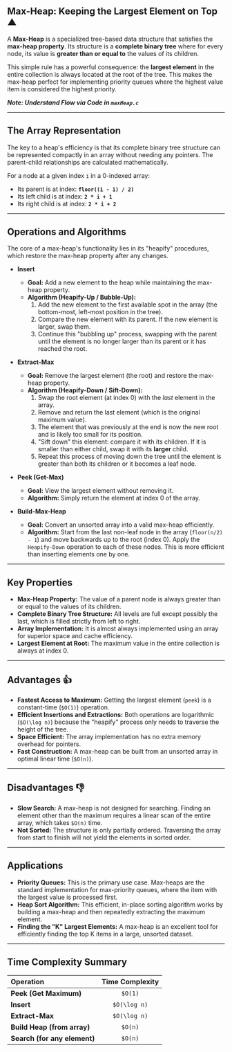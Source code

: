 ## Max-Heap: Keeping the Largest Element on Top ▲

A **Max-Heap** is a specialized tree-based data structure that satisfies the **max-heap property**. Its structure is a **complete binary tree** where for every node, its value is **greater than or equal to** the values of its children.

This simple rule has a powerful consequence: the **largest element** in the entire collection is always located at the root of the tree. This makes the max-heap perfect for implementing priority queues where the highest value item is considered the highest priority.

***Note: Understand Flow via Code in `maxHeap.c`***

---

## The Array Representation

The key to a heap's efficiency is that its complete binary tree structure can be represented compactly in an array without needing any pointers. The parent-child relationships are calculated mathematically.

For a node at a given index `i` in a 0-indexed array:
* Its parent is at index: **`floor((i - 1) / 2)`**
* Its left child is at index: **`2 * i + 1`**
* Its right child is at index: **`2 * i + 2`**

---

## Operations and Algorithms

The core of a max-heap's functionality lies in its "heapify" procedures, which restore the max-heap property after any changes.

* **Insert**
    * **Goal:** Add a new element to the heap while maintaining the max-heap property.
    * **Algorithm (Heapify-Up / Bubble-Up):**
        1.  Add the new element to the first available spot in the array (the bottom-most, left-most position in the tree).
        2.  Compare the new element with its parent. If the new element is larger, swap them.
        3.  Continue this "bubbling up" process, swapping with the parent until the element is no longer larger than its parent or it has reached the root.

* **Extract-Max**
    * **Goal:** Remove the largest element (the root) and restore the max-heap property.
    * **Algorithm (Heapify-Down / Sift-Down):**
        1.  Swap the root element (at index 0) with the *last* element in the array.
        2.  Remove and return the last element (which is the original maximum value).
        3.  The element that was previously at the end is now the new root and is likely too small for its position.
        4.  "Sift down" this element: compare it with its children. If it is smaller than either child, swap it with its **larger** child.
        5.  Repeat this process of moving down the tree until the element is greater than both its children or it becomes a leaf node.

* **Peek (Get-Max)**
    * **Goal:** View the largest element without removing it.
    * **Algorithm:** Simply return the element at index 0 of the array.

* **Build-Max-Heap**
    * **Goal:** Convert an unsorted array into a valid max-heap efficiently.
    * **Algorithm:** Start from the last non-leaf node in the array (`floor(n/2) - 1`) and move backwards up to the root (index 0). Apply the `Heapify-Down` operation to each of these nodes. This is more efficient than inserting elements one by one.

---

## Key Properties

* **Max-Heap Property:** The value of a parent node is always greater than or equal to the values of its children.
* **Complete Binary Tree Structure:** All levels are full except possibly the last, which is filled strictly from left to right.
* **Array Implementation:** It is almost always implemented using an array for superior space and cache efficiency.
* **Largest Element at Root:** The maximum value in the entire collection is always at index 0.

---

## Advantages 👍

* **Fastest Access to Maximum:** Getting the largest element (`peek`) is a constant-time (`$O(1)`) operation.
* **Efficient Insertions and Extractions:** Both operations are logarithmic (`$O(\log n)`) because the "heapify" process only needs to traverse the height of the tree.
* **Space Efficient:** The array implementation has no extra memory overhead for pointers.
* **Fast Construction:** A max-heap can be built from an unsorted array in optimal linear time (`$O(n)`).

---

## Disadvantages 👎

* **Slow Search:** A max-heap is not designed for searching. Finding an element other than the maximum requires a linear scan of the entire array, which takes `$O(n)` time.
* **Not Sorted:** The structure is only partially ordered. Traversing the array from start to finish will not yield the elements in sorted order.

---

## Applications

* **Priority Queues:** This is the primary use case. Max-heaps are the standard implementation for max-priority queues, where the item with the largest value is processed first.
* **Heap Sort Algorithm:** This efficient, in-place sorting algorithm works by building a max-heap and then repeatedly extracting the maximum element.
* **Finding the "K" Largest Elements:** A max-heap is an excellent tool for efficiently finding the top K items in a large, unsorted dataset.

---

## Time Complexity Summary

| Operation                  | Time Complexity |
| :------------------------- | :-------------: |
| **Peek (Get Maximum)** |     `$O(1)`     |
| **Insert** |   `$O(\log n)`  |
| **Extract-Max** |   `$O(\log n)`  |
| **Build Heap (from array)**|     `$O(n)`     |
| **Search (for any element)** |     `$O(n)`     |
